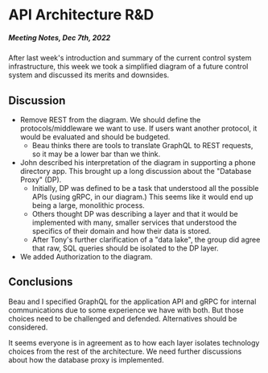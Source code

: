 # API Architecture R&D
##### Meeting Notes, *Dec 7th, 2022*

After last week's introduction and summary of the current control system infrastructure, this week we took a simplified diagram of a future control system and discussed its merits and downsides.

## Discussion

- Remove REST from the diagram. We should define the protocols/middleware we want to use. If users want another protocol, it would be evaluated and should be budgeted.
  - Beau thinks there are tools to translate GraphQL to REST requests, so it may be a lower bar than we think.
- John described his interpretation of the diagram in supporting a phone directory app. This brought up a long discussion about the "Database Proxy" (DP).
  - Initially, DP was defined to be a task that understood all the possible APIs (using gRPC, in our diagram.) This seems like it would end up being a large, monolithic process.
  - Others thought DP was describing a layer and that it would be implemented with many, smaller services that understood the specifics of their domain and how their data is stored.
  - After Tony's further clarification of a "data lake", the group did agree that raw, SQL queries should be isolated to the DP layer.
- We added Authorization to the diagram.

## Conclusions

Beau and I specified GraphQL for the application API and gRPC for internal communications due to some experience we have with both. But those choices need to be challenged and defended. Alternatives should be considered.

It seems everyone is in agreement as to how each layer isolates technology choices from the rest of the architecture. We need further discussions about how the database proxy is implemented.